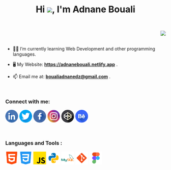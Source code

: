 <h1 align="center">Hi <img src = "https://raw.githubusercontent.com/MartinHeinz/MartinHeinz/master/wave.gif" width = 30px>, I'm Adnane Bouali</h1>

<br>

<p><img align="right" src="https://github.com/Adam-pw/Adam-pw/blob/main/animation_500_kxa883sd.gif" /></p>

<br>
<br>

- 👨‍💻 I’m currently learning Web Development and other programming languages.

- 🖥️ My Website: **https://adnanebouali.netlify.app** .

- 📫 Email me at: **boualiadnanedz@gmail.com** .





<br>
<h3 align="left">Connect with me:</h3>
<p align="left">
 
  <a href="https://www.linkedin.com/in/adnane-bouali/" target="blank"><img align="center"
      src="https://github.com/adnanebouali/Images/blob/master/linkedin.png?raw=true"
       height="40" width="40" /></a>
  <a href="https://twitter.com/adnane_bouali_" target="blank"><img align="center"
      src="https://github.com/adnanebouali/Images/blob/master/twitter.png?raw=true"
      alt="adnane_bouali_" height="40" width="40" /></a>
   <a href="https://www.facebook.com/adnane.bouali.dz/" target="_blank"><img align="center"
      src="https://github.com/adnanebouali/Images/blob/master/facebook.png?raw=true"
       height="40" width="40" /></a>
  <a href="https://www.instagram.com/_adnane_bouali/" target="blank"><img align="center"
      src="https://github.com/adnanebouali/Images/blob/master/instagram.png?raw=true"
      alt="_adnane_bouali" height="40" width="40" /></a>
<a href="https://codepen.io/adnane-bouali" target="blank"><img align="center"
      src="https://github.com/adnanebouali/Images/blob/master/codepen.png?raw=true"
       height="40" width="40" /></a>
 <a href="https://www.behance.net/adnanebouali" target="blank"><img align="center"
      src="https://github.com/adnanebouali/Images/blob/master/behance.png?raw=true"
       height="40" width="40" /></a>
  
</p>

<br>

<h3 align="left">Languages and Tools :</h3>
<p align="left">  <img
      src="https://github.com/adnanebouali/Images/blob/master/html-5.png?raw=true"
       width="40" height="40" />
 <img
      src="https://github.com/adnanebouali/Images/blob/master/css-3.png?raw=true"
       width="40" height="40" />
  <img
      src="https://github.com/adnanebouali/Images/blob/master/js.png?raw=true"
       width="40" height="40" />
 <img
      src="https://github.com/adnanebouali/Images/blob/master/icons8-python-480.png?raw=true"
       width="40" height="40" />
  <img
      src="https://github.com/adnanebouali/Images/blob/master/icons8-mysql-logo-480.png?raw=true"
       width="40" height="40" />
  <img
      src="https://github.com/adnanebouali/Images/blob/master/icons8-git-480.png?raw=true"
       width="40" height="40" />
 <img
      src="https://github.com/adnanebouali/Images/blob/master/icons8-figma-480.png?raw=true"
       width="40" height="40" />
 
   

</p>

<br>

 
